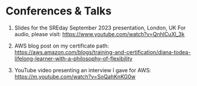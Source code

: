# Conferences & Talks

1. Slides for the SREday September 2023 presentation, London, UK
For audio, please visit: https://www.youtube.com/watch?v=QnhlCuXl_3k

2. AWS blog post on my certificate path: https://aws.amazon.com/blogs/training-and-certification/diana-todea-lifelong-learner-with-a-philosophy-of-flexibility

3. YouTube video presenting an interview I gave for AWS: https://m.youtube.com/watch?v=SoQahKnKG0w
